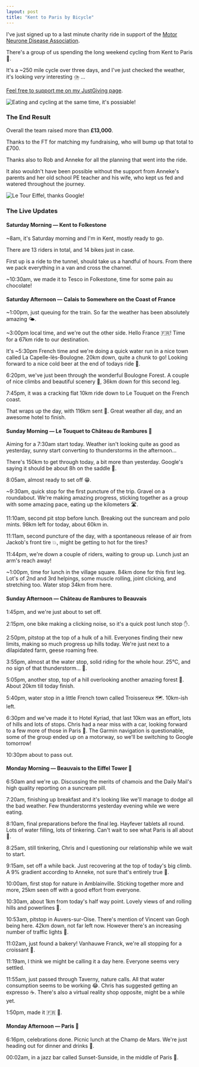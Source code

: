 ```yaml
---
layout: post
title: "Kent to Paris by Bicycle"
---
```

I've just signed up to a last minute charity ride in support of the [Motor Neurone Disease Association](https://www.mndassociation.org).

There's a group of us spending the long weekend cycling from Kent to Paris 🥐.

It's a ~250 mile cycle over three days, and I've just checked the weather, it's looking _very_ interesting ⛈️ ...

[Feel free to support me on my JustGiving page](https://www.justgiving.com/fundraising/samuel-parkinson-paris-cycle).

![Eating and cycling at the same time, it's possiable!](https://www.ft.com/__origami/service/image/v2/images/raw/https%3A%2F%2Fmedia.giphy.com%2Fmedia%2FOZvMMeKdYmPpS%2Fgiphy.gif?source=uncomplicated.systems)

### The End Result

Overall the team raised more than **£13,000**.

Thanks to the FT for matching my fundraising, who will bump up that total to £700.

Thanks also to Rob and Anneke for all the planning that went into the ride.

It also wouldn't have been possible without the support from Anneke's parents and her old school PE teacher and his wife, who kept us fed and watered throughout the journey.

![Le Tour Eiffel, thanks Google!](https://www.ft.com/__origami/service/image/v2/images/raw/https%3A%2F%2Fuser-images.githubusercontent.com%2F51677%2F40734364-1e873dd0-6430-11e8-908d-99d2da83f2f7.jpg?source=uncomplicated.systems&width=1024)

### The Live Updates

#### Saturday Morning — Kent to Folkestone

~8am, it's Saturday morning and I'm in Kent, mostly ready to go.

There are 13 riders in total, and 14 bikes just in case.

First up is a ride to the tunnel, should take us a handful of hours. From there we pack everything in a van and cross the channel.

~10:30am, we made it to Tesco in Folkestone, time for some pain au chocolate!

#### Saturday Afternoon — Calais to Somewhere on the Coast of France

~1:00pm, just queuing for the train. So far the weather has been absolutely amazing 🌤️.

~3:00pm local time, and we're out the other side. Hello France 🇫🇷! Time for a 67km ride to our destination.

It's ~5:30pm French time and we're doing a quick water run in a nice town called La Capelle-lès-Boulogne. 20km down, quite a chunk to go! Looking forward to a nice cold beer at the end of todays ride 🍺.

6:20pm, we've just been through the wonderful Boulogne Forest. A couple of nice climbs and beautiful scenery 🌲, 36km down for this second leg. 

7:45pm, it was a cracking flat 10km ride down to Le Touquet on the French coast.

That wraps up the day, with 116km sent 🚴. Great weather all day, and an awesome hotel to finish.

#### Sunday Morning — Le Touquet to Château de Rambures 🏰

Aiming for a 7:30am start today. Weather isn't looking quite as good as yesterday, sunny start converting to thunderstorms in the afternoon...

There's 150km to get through today, a bit more than yesterday. Google's saying it should be about 8h on the saddle 🤣.

8:05am, almost ready to set off 😁.

~9:30am, quick stop for the first puncture of the trip. Gravel on a roundabout. We're making amazing progress, sticking together as a group with some amazing pace, eating up the kilometers 🛣️.

11:10am, second pit stop before lunch. Breaking out the suncream and polo mints. 98km left for today, about 60km in.

11:11am, second puncture of the day, with a spontaneous release of air from Jackob's front tire 💥, might be getting to hot for the tires?

11:44pm, we're down a couple of riders, waiting to group up. Lunch just an arm's reach away!

~1:00pm, time for lunch in the village square. 84km done for this first leg. Lot's of 2nd and 3rd helpings, some muscle rolling, joint clicking, and stretching too. Water stop 34km from here.

#### Sunday Afternoon — Château de Rambures to Beauvais


1:45pm, and we're just about to set off.

2:15pm, one bike making a clicking noise, so it's a quick post lunch stop ✋.

2:50pm, pitstop at the top of a hulk of a hill. Everyones finding their new limits, making so much progress up hills today. We're just next to a dilapidated farm, geese roaming free.

3:55pm, almost at the water stop, solid riding for the whole hour. 25°C, and no sign of that thunderstorm... 🌄.

5:05pm, another stop, top of a hill overlooking another amazing forest 🌲. About 20km till today finish.

5:40pm, water stop in a little French town called Troissereux 🗺️. 10km-ish left.

6:30pm and we've made it to Hotel Kyriad, that last 10km was an effort, lots of hills and lots of stops. Chris had a near miss with a car, looking forward to a few more of those in Paris 🤣. The Garmin navigation is questionable, some of the group ended up on a motorway, so we'll be switching to Google tomorrow!

10:30pm about to pass out.

#### Monday Morning — Beauvais to the Eiffel Tower 🏁

6:50am and we're up. Discussing the merits of chamois and the Daily Mail's high quality reporting on a suncream pill.

7:20am, finishing up breakfast and it's looking like we'll manage to dodge all the bad weather. Few thunderstorms yesterday evening while we were eating.

8:10am, final preparations before the final leg. Hayfever tablets all round. Lots of water filling, lots of tinkering. Can't wait to see what Paris is all about 🗼.

8:25am, still tinkering, Chris and I questioning our relationship while we wait to start.

9:15am, set off a while back. Just recovering at the top of today's big climb. A 9% gradient according to Anneke, not sure that's entirely true 😬.

10:00am, first stop for nature in Amblainville. Sticking together more and more, 25km seen off with a good effort from everyone.

10:30am, about 1km from today's half way point. Lovely views of and rolling hills and powerlines 🔌.

10:53am, pitstop in Auvers-sur-Oise. There's mention of Vincent van Gogh being here. 42km down, not far left now. However there's an increasing number of traffic lights 🚦.

11:02am, just found a bakery! Vanhauwe Franck, we're all stopping for a croissant 🥐.

11:19am, I think we might be calling it a day here. Everyone seems very settled.

11:55am, just passed through Taverny, nature calls. All that water consumption seems to be working 😂. Chris has suggested getting an expresso ☕. There's also a virtual reality shop opposite, might be a while yet.

1:50pm, made it 🇫🇷 🏁.

#### Monday Afternoon — Paris 🥐

6:16pm, celebrations done. Picnic lunch at the Champ de Mars. We're just heading out for dinner and drinks 🍻.

00:02am, in a jazz bar called Sunset-Sunside, in the middle of Paris 🤷.
